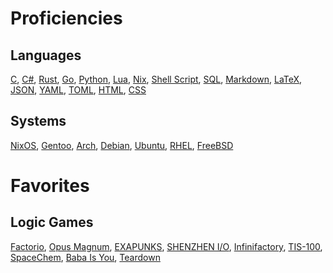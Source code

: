 # Proficiencies
## Languages
[C](https://sv.wikipedia.org/wiki/C99),
[C#](https://en.wikipedia.org/wiki/C_Sharp_(programming_language)),
[Rust](https://www.rust-lang.org/),
[Go](https://go.dev/),
[Python](https://www.python.org/),
[Lua](https://www.lua.org/),
[Nix](https://nixos.org/),
[Shell Script](https://en.wikipedia.org/wiki/Shell_script),
[SQL](https://en.wikipedia.org/wiki/SQL),
[Markdown](https://en.wikipedia.org/wiki/Markdown),
[LaTeX](https://www.latex-project.org/),
[JSON](https://www.json.org/),
[YAML](https://yaml.org/),
[TOML](https://toml.io/),
[HTML](https://en.wikipedia.org/wiki/HTML),
[CSS](https://en.wikipedia.org/wiki/CSS)
## Systems
[NixOS](https://nixos.org/),
[Gentoo](https://www.gentoo.org/),
[Arch](https://archlinux.org/),
[Debian](https://www.debian.org/),
[Ubuntu](https://ubuntu.com/),
[RHEL](https://www.redhat.com/en/technologies/linux-platforms/enterprise-linux),
[FreeBSD](https://www.freebsd.org/)
# Favorites
## Logic Games
[Factorio](https://www.factorio.com/),
[Opus Magnum](https://www.zachtronics.com/opus-magnum/),
[EXAPUNKS](https://www.zachtronics.com/exapunks/),
[SHENZHEN I/O](https://www.zachtronics.com/shenzhen-io/),
[Infinifactory](https://store.steampowered.com/app/300570/),
[TIS-100](https://store.steampowered.com/app/370360/),
[SpaceChem](https://store.steampowered.com/app/92800/),
[Baba Is You](https://www.hempuli.com/baba/),
[Teardown](https://store.steampowered.com/app/1167630/)
